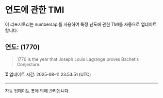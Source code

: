
# 연도에 관한 TMI

이 리포지토리는 numbersapi를 사용하여 특정 년도에 관한 TMI를 자동으로 업데이트합니다.

## 연도: (1770)
> 1770 is the year that Joseph Louis Lagrange proves Bachet's Conjecture.

⏳ 업데이트 시간: 2025-08-11 23:53:51 (UTC)

---
자동 업데이트 봇에 의해 관리됩니다.
